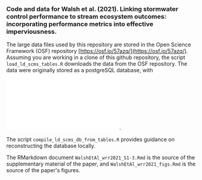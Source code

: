 ### Code and data for Walsh et al. (2021). Linking stormwater control performance to stream ecosystem outcomes: incorporating performance metrics into effective imperviousness.  

The large data files used by this repository are stored in the Open Science Framework (OSF) repository [https://osf.io/57azq/](https://osf.io/57azq/).  Assuming you are working in a clone of this github repository, the script `load_ld_scms_tables.R` downloads the data from the OSF repository.  The data were originally stored as a postgreSQL database, with ![this structure](images/ld_scms_ER_diagram.pdf).  

The script `compile_ld_scms_db_from_tables.R` provides guidance on reconstructing the database locally.

The RMarkdown document `WalshEtAl_wrr2021_S1-3.Rmd` is the source of the supplementary material of the paper, and `WalshEtAl_wrr2021_figs.Rmd` is the source of the paper's figures.  
